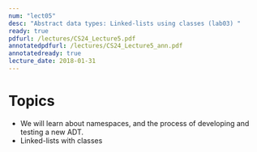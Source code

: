 ```yaml
---
num: "lect05"
desc: "Abstract data types: Linked-lists using classes (lab03) "
ready: true
pdfurl: /lectures/CS24_Lecture5.pdf
annotatedpdfurl: /lectures/CS24_Lecture5_ann.pdf
annotatedready: true
lecture_date: 2018-01-31
---
```


# Topics

* We will learn about namespaces, and the process of developing and testing a new ADT.
* Linked-lists with classes
